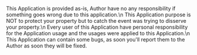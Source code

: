 This Application is provided as-is, Author have no any responsibility if something goes wrong due to this application.\n
This Application purpose is NOT to protect your property but to catch the event was trying to disserve your property.\n
Every user of this Application have personal responsibility for the Application usage and the usages were applied to this Application.\n
This Application can contain some bugs, as soon you'll report them to the Author as soon they will be fixed.
